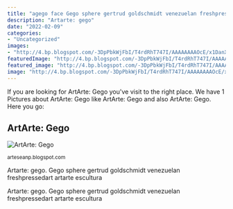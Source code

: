 ```yaml
---
title: "agego face Gego sphere gertrud goldschmidt venezuelan freshpressedart artarte escultura"
description: "Artarte: gego"
date: "2022-02-09"
categories:
- "Uncategorized"
images:
- "http://4.bp.blogspot.com/-3DpPbkWjFbI/T4rdRhT747I/AAAAAAAAOcE/x1DanXNffw8/s1600/agego+sphere+1959+Moma.jpg"
featuredImage: "http://4.bp.blogspot.com/-3DpPbkWjFbI/T4rdRhT747I/AAAAAAAAOcE/x1DanXNffw8/s1600/agego+sphere+1959+Moma.jpg"
featured_image: "http://4.bp.blogspot.com/-3DpPbkWjFbI/T4rdRhT747I/AAAAAAAAOcE/x1DanXNffw8/s1600/agego+sphere+1959+Moma.jpg"
image: "http://4.bp.blogspot.com/-3DpPbkWjFbI/T4rdRhT747I/AAAAAAAAOcE/x1DanXNffw8/s1600/agego+sphere+1959+Moma.jpg"
---
```


If you are looking for ArtArte: Gego you've visit to the right place. We have 1 Pictures about ArtArte: Gego like ArtArte: Gego and also ArtArte: Gego. Here you go:

## ArtArte: Gego

![ArtArte: Gego](http://4.bp.blogspot.com/-3DpPbkWjFbI/T4rdRhT747I/AAAAAAAAOcE/x1DanXNffw8/s1600/agego+sphere+1959+Moma.jpg "Gego sphere gertrud goldschmidt venezuelan freshpressedart artarte escultura")

<small>arteseanp.blogspot.com</small>

Artarte: gego. Gego sphere gertrud goldschmidt venezuelan freshpressedart artarte escultura

Artarte: gego. Gego sphere gertrud goldschmidt venezuelan freshpressedart artarte escultura
